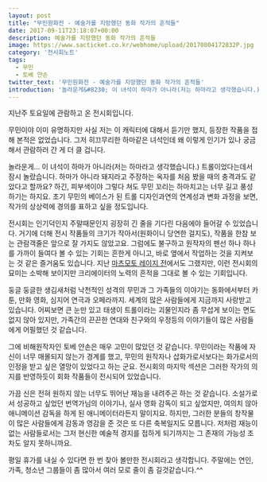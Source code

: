 ```yaml
---
layout: post
title: "무민원화전 - 예술가를 지망했던 동화 작가의 흔적들"
date: 2017-09-11T23:18:07+00:00
description: 예술가를 지망했던 동화 작가의 흔적들
image: https://www.sacticket.co.kr/webhome/upload/20170804172832P.jpg
category: '전시회노트'  
tags: 
  - 무민
  - 토베 얀손
twitter_text: '무민원화전 - 예술가를 지망했던 동화 작가의 흔적들'
introduction: '놀라운게&#8230; 이 녀석이 하마가 아니라(저는 하마라고 생각했습니다.) 트롤이었다는데서 잠시 놀랐습니다. '
---
```


지난주 토요일에 관람하고 온 전시회입니다.
  
무민이야 이미 유명하지만 사실 저는 이 캐릭터에 대해서 듣기만 했지, 등장한 작품을 접해 본적은 없었습니다. 그저 히끄무리한 하마같은 녀석인데 왜 이렇게 인기가 있나 궁금해서 관람하러 간 게 더 클 겁니다.

놀라운게&#8230; 이 녀석이 하마가 아니라(저는 하마라고 생각했습니다.) 트롤이었다는데서 잠시 놀랐습니다. 하마가 아니라 돼지라고 주장하는 옥자를 처음 봤을 때의 충격과도 같았다고 할까요? 하긴, 피부색이야 그렇다 쳐도 무민 꼬리는 하마치고는 너무 길고 풍성하기는 하지요. 초기 무민의 베이스가 된 트롤 디자인과연의 연계성과 변화 과정을 보면, 작가의 상상력에 경의를 표하고 싶을 정도입니다.

전시회는 인기덕인지 주말때문인지 굉장히 긴 줄을 기다린 다음에야 들어갈 수 있었습니다. 거기에 더해 전시 작품들의 크기가 작아서(원화이니 당연한 걸지도), 작품을 한참 보는 관람객줄은 앞으로 잘 가지도 않았고요. 그럼에도 불구하고 원작자의 펜선 하나 하나를 가까이 들여다 볼 수 있는 기회는 흔한게 아니고, 바로 옆에서 작업하는 것을 지켜보는 것 같은 즐거움도 있습니다. 지난 <a href="http://red-angel.kr/index.php/2017/05/08/%eb%a7%88%ec%b8%a0%eb%aa%a8%ed%86%a0-%eb%a0%88%ec%9d%b4%ec%a7%80-%ec%9d%80%ed%95%98%ec%b2%a0%eb%8f%84999%e5%b1%95-%eb%b0%9c%ed%91%9c-40%ec%a3%bc%eb%85%84-%ea%b8%b0%eb%85%90/" target="_blank">마츠모토 레이지 전</a>에서도 그랬지만, 이런 전시회의 묘미는 소박해 보이지만 크리에이터의 노력의 흔적을 그대로 볼 수 있는 기회입니다.

둥글 둥글한 생김새처럼 낙천적인 성격의 무민과 그 가족들의 이야기는 동화에서부터 카툰, 만화 영화, 심지어 연극과 오페라까지. 세계의 많은 사람들에게 지금까지 사랑받고 있습니다. 어찌보면 큰 눈만 있고 태생이 트롤이라는 괴물인지라 좀 무섭게 보이는 면도 없지 않아 있지만, 가족간의 끈끈한 연대와 친구와의 우정등의 이야기들이 많은 사람들에게 어필했던 것 같습니다. 

그에 비해원작자인 토베 얀손은 매우 고민이 많았던 것 같습니다. 무민이라는 작품에 자신이 너무 매몰되지 않는가 경계를 했고, 무민의 원작자나 삽화가로서보다는 화가로서의 인정을 받고 싶은 열망이 있었다고 하는 군요. 전시회의 마지막 섹션은 그러한 작가의 의지를 반영하듯이 회화 작품들이 전시되어 있었습니다. 

가끔 신은 전혀 원하지 않는 너무도 뛰어난 재능을 내려주곤 하는 것 같습니다. 소설가로서 성공하고 싶었던 번역가님의 이야기나, 실사 영화 감독이 되고 싶었지만, 여의치 않아 애니메이션 감독을 하게 된 애니메이터라든지 말이지요. 하지만, 그러한 분들의 창작물이 많은 사람들에게 감동과 영감을 준 것은 또 다른 축복일지도 모릅니다. 저처럼 재능이 없는 사람들로서는 그저 현신한 예술적 경지를 접하게 되기까지는 그 존재의 가능성 조차도 알지 못하니까요.

평일 휴가를 내실 수 있다면 한 번 찾아 볼만한 전시회라고 생각합니다. 주말에는 연인, 가족, 청소년 그룹들이 좀 많아서 여러 모로 줄이 좀 길것같습니다.^^